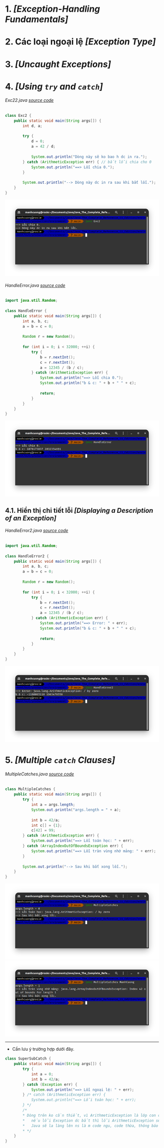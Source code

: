 # 1. _[Exception-Handling Fundamentals]_
# 2. Các loại ngoại lệ _[Exception Type]_
# 3. _[Uncaught Exceptions]_
# 4. _[Using `try` and `catch`]_
###### Exc22.java _[source code](./Exc2.java)_
```java
class Exc2 {
    public static void main(String args[]) {
        int d, a;

        try {
            d = 0;
            a = 42 / d;

            System.out.println("Dòng này sẽ ko bao h dc in ra.");
        } catch (ArithmeticException err) { // bắt lỗi chia cho 0
            System.out.println("==> Lỗi chia 0.");
        }

        System.out.println("--> Dòng này dc in ra sau khi bắt lỗi.");
    }
}
```
![](../images/100.png)

###### HandleError.java _[source code](./HandleError.java)_
```java
import java.util.Random;

class HandleError {
    public static void main(String args[]) {
        int a, b, c;
        a = b = c = 0;

        Random r = new Random();

        for (int i = 0; i < 32000; ++i) {
            try {
                b = r.nextInt();
                c = r.nextInt();
                a = 12345 / (b / c);
            } catch (ArithmeticException err) {
                System.out.println("==> Lỗi chia 0.");
                System.out.println("b & c: " + b + " " + c);

                return;
            }
        }
    }
}
```
![](../images/101.png)

## 4.1. Hiển thị chi tiết lỗi _[Displaying a Description of an Exception]_
###### HandleError2.java _[source code](./HandleError2.java)_
```java
import java.util.Random;

class HandleError2 {
    public static void main(String args[]) {
        int a, b, c;
        a = b = c = 0;

        Random r = new Random();

        for (int i = 0; i < 32000; ++i) {
            try {
                b = r.nextInt();
                c = r.nextInt();
                a = 12345 / (b / c);
            } catch (ArithmeticException err) {
                System.out.println("==> Error: " + err);
                System.out.println("b & c: " + b + " " + c);

                return;
            }
        }
    }
}
```
![](../images/102.png)

# 5. _[Multiple `catch` Clauses]_
###### MultipleCatches.java _[source code](./MultipleCatches.java)_
```java
class MultipleCatches {
    public static void main(String args[]) {
        try {
            int a = args.length;
            System.out.println("args.length = " + a);

            int b = 42/a;
            int c[] = {1};
            c[42] = 99;
        } catch (ArithmeticException err) {
            System.out.println("==> Lỗi toán học: " + err);
        } catch (ArrayIndexOutOfBoundsException err) {
            System.out.println("==> Lỗi tràn vùng nhớ mảng: " + err);
        }

        System.out.println("--> Sau khi bắt xong lỗi.");
    }
}
```
![](../images/103.png)
![](../images/104.png)

<hr>

* Cần lưu ý trường hợp dưới đây.

```java
class SuperSubCatch {
    public static void main(String args[]) {
        try {
            int a = 0;
            int b = 42/a;
        } catch (Exception err) {
            System.out.println("==> Lỗi ngoại lệ: " + err);
        } /* catch (ArithmeticException err) {
            System.out.println("==> Lỗi toán học: " + err);
        } */
        /*
        * Dòng trên ko cần thiết, vì ArithmeticException là lớp con của Exception, nên
        *   nếu lỗi Exception dc bắt thì lỗi ArithmeticException sẽ ko bao h dc chạy, nên
        *   Java sẽ la làng lên ns là m code ngu, code thừa, thông báo lỗi chính tả.
        * */
    }
}
```